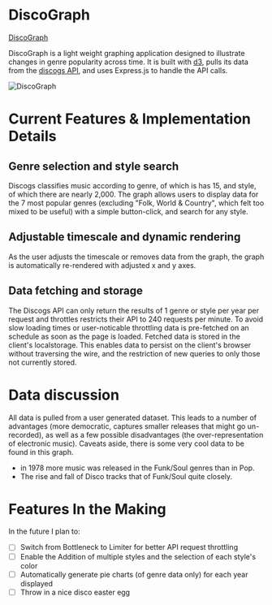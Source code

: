 # DiscoGraph

<a href="https://discograph7.herokuapp.com/">DiscoGraph</a>

DiscoGraph is a light weight graphing application designed to illustrate changes in genre popularity across time.  It is built with <a href="d3js.org">d3</a>, pulls its data from the <a href="https://www.discogs.com/developers/">discogs API</a>, and uses Express.js to handle the API calls.

![DiscoGraph](public/images/discograph.png)

# Current Features & Implementation Details

## Genre selection and style search
Discogs classifies music according to genre, of which is has 15, and style, of which there are nearly 2,000.  The graph allows users to display data for the 7 most popular genres (excluding "Folk, World & Country", which felt too mixed to be useful) with a simple button-click, and search for any style.

## Adjustable timescale and dynamic rendering
As the user adjusts the timescale or removes data from the graph, the graph is automatically re-rendered with adjusted x and
y axes.  

## Data fetching and storage
The Discogs API can only return the results of 1 genre or style per year per request and throttles restricts their API to 240 requests per minute.  To avoid slow loading times or user-noticable throttling data is pre-fetched on an schedule as soon as the page is loaded.  Fetched data is stored in the client's localstorage.  This enables data to persist on the client's browser without traversing the wire, and the restriction of new queries to only those not currently stored.  

# Data discussion
All data is pulled from a user generated dataset.  This leads to a number of advantages (more democratic, captures smaller releases that might go un-recorded), as well as a few possible disadvantages (the over-representation of electronic music).  Caveats aside, there is some very cool data to be found in this graph.  
  * in 1978 more music was released in the Funk/Soul genres than in Pop.  
  * The rise and fall of Disco tracks that of Funk/Soul quite closely.  

# Features In the Making
In the future I plan to:
- [ ] Switch from Bottleneck to Limiter for better API request throttling
- [ ] Enable the Addition of multiple styles and the selection of each style's color
- [ ] Automatically generate pie charts (of genre data only) for each year displayed
- [ ] Throw in a nice disco easter egg
